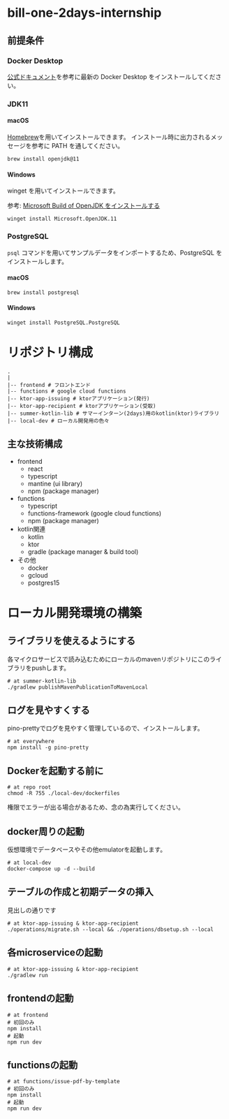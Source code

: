 # bill-one-2days-internship

## 前提条件

### Docker Desktop

[公式ドキュメント](https://docs.docker.com/get-docker/)を参考に最新の Docker Desktop をインストールしてください。

### JDK11

#### macOS

[Homebrew](https://brew.sh/index_ja)を用いてインストールできます。
インストール時に出力されるメッセージを参考に PATH を通してください。

```shell
brew install openjdk@11
```

#### Windows

winget を用いてインストールできます。

参考: [Microsoft Build of OpenJDK をインストールする](https://docs.microsoft.com/ja-jp/java/openjdk/install#install-with-the-windows-package-manager)

```shell
winget install Microsoft.OpenJDK.11
```

### PostgreSQL

`psql` コマンドを用いてサンプルデータをインポートするため、PostgreSQL をインストールします。

#### macOS

```shell
brew install postgresql
```

#### Windows

```shell
winget install PostgreSQL.PostgreSQL
```

# リポジトリ構成

```
.
|
|-- frontend # フロントエンド 
|-- functions # google cloud functions
|-- ktor-app-issuing # ktorアプリケーション(発行)
|-- ktor-app-recipient # ktorアプリケーション(受取)
|-- summer-kotlin-lib # サマーインターン(2days)用のkotlin(ktor)ライブラリ
|-- local-dev # ローカル開発用の色々
```

## 主な技術構成

* frontend
    * react
    * typescript
    * mantine (ui library)
    * npm (package manager)
* functions
    * typescript
    * functions-framework (google cloud functions)
    * npm (package manager)
* kotlin関連
    * kotlin
    * ktor
    * gradle (package manager & build tool)
* その他
    * docker
    * gcloud
    * postgres15

# ローカル開発環境の構築

## ライブラリを使えるようにする

各マイクロサービスで読み込むためにローカルのmavenリポジトリにこのライブラリをpushします。

```shell
# at summer-kotlin-lib
./gradlew publishMavenPublicationToMavenLocal
```

## ログを見やすくする

pino-prettyでログを見やすく管理しているので、インストールします。

```shell
# at everywhere
npm install -g pino-pretty
```

##  Dockerを起動する前に

```shell
# at repo root
chmod -R 755 ./local-dev/dockerfiles
```
権限でエラーが出る場合があるため、念の為実行してください。

## docker周りの起動

仮想環境でデータベースやその他emulatorを起動します。

```shell
# at local-dev
docker-compose up -d --build 
```

## テーブルの作成と初期データの挿入

見出しの通りです

```shell
# at ktor-app-issuing & ktor-app-recipient
./operations/migrate.sh --local && ./operations/dbsetup.sh --local
```

## 各microserviceの起動

```shell
# at ktor-app-issuing & ktor-app-recipient
./gradlew run
```

## frontendの起動

```shell
# at frontend
# 初回のみ
npm install
# 起動
npm run dev 
```

## functionsの起動

```shell
# at functions/issue-pdf-by-template
# 初回のみ
npm install
# 起動
npm run dev
```
